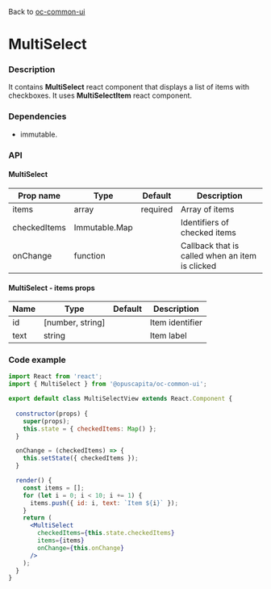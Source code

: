 Back to [oc-common-ui](../../README.md)

# MultiSelect

### Description

It contains **MultiSelect** react component that displays a list of items with checkboxes. It uses **MultiSelectItem** react component.

### Dependencies

- immutable.

### API

#### MultiSelect

Prop name | Type | Default | Description
--- | --- | --- | ---
items | array | required | Array of items
checkedItems | Immutable.Map | | Identifiers of checked items
onChange | function | | Callback that is called when an item is clicked

#### MultiSelect - items props

Name | Type | Default | Description
--- | --- | --- | ---
id | [number, string] | | Item identifier
text | string | | Item label

### Code example

```jsx
import React from 'react';
import { MultiSelect } from '@opuscapita/oc-common-ui';

export default class MultiSelectView extends React.Component {
  
  constructor(props) {
    super(props);
    this.state = { checkedItems: Map() };
  }

  onChange = (checkedItems) => {
    this.setState({ checkedItems });
  }

  render() {
    const items = [];
    for (let i = 0; i < 10; i += 1) {
      items.push({ id: i, text: `Item ${i}` });
    }
    return (
      <MultiSelect
        checkedItems={this.state.checkedItems}
        items={items}
        onChange={this.onChange}
      />
    );
  }
}
```
